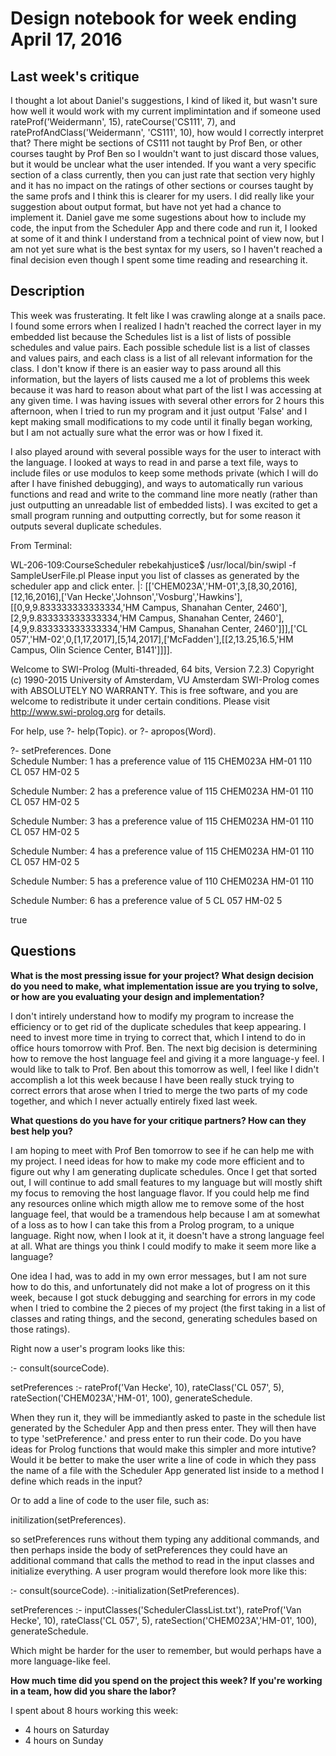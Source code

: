 # Design notebook for week ending April 17, 2016

## Last week's critique

I thought a lot about Daniel's suggestions, I kind of liked it, but wasn't sure how well it would work with my current implimintation and if someone used rateProf('Weidermann', 15), rateCourse('CS111', 7), and rateProfAndClass('Weidermann', 'CS111', 10), how would I correctly interpret that? There might be sections of CS111 not taught by Prof Ben, or other courses taught by Prof Ben so I wouldn't want to just discard those values, but it would be unclear what the user intended. If you want a very specific section of a class currently, then you can just rate that section very highly and it has no impact on the ratings of other sections or courses taught by the same profs and I think this is clearer for my users. I did really like your suggestion about output format, but have not yet had a chance to implement it. Daniel gave me some sugestions about how to include my code, the input from the Scheduler App and there code and run it, I looked at some of it and think I understand from a technical point of view now, but I am not yet sure what is the best syntax for my users, so I haven't reached a final decision even though I spent some time reading and researching it.

## Description

This week was frusterating. It felt like I was crawling alonge at a snails pace. I found some errors when I realized I hadn't reached the correct layer in my embedded list because the Schedules list is a list of lists of possible schedules and value pairs. Each possible schedule list is a list of classes and values pairs, and each class is a list of all relevant information for the class. I don't know if there is an easier way to pass around all this information, but the layers of lists caused me a lot of problems this week because it was hard to reason about what part of the list I was accessing at any given time. I was having issues with several other errors for 2 hours this afternoon, when I tried to run my program and it just output 'False' and I kept making small modifications to my code until it finally began working, but I am not actually sure what the error was or how I fixed it.

I also played around with several possible ways for the user to interact with the language. I looked at ways to read in and parse a text file, ways to include files or use modulos to keep some methods private (which I will do after I have finished debugging), and ways to automatically run various functions and read and write to the command line more neatly (rather than just outputting an unreadable list of embedded lists). I was excited to get a small program running and outputting correctly, but for some reason it outputs several duplicate schedules.

From Terminal:

WL-206-109:CourseScheduler rebekahjustice$ /usr/local/bin/swipl -f SampleUserFile.pl
Please input you list of classes as generated by the scheduler app and click enter. 
|: [['CHEM023A','HM-01',3,[8,30,2016],[12,16,2016],['Van Hecke','Johnson','Vosburg','Hawkins'],[[0,9,9.833333333333334,'HM Campus, Shanahan Center, 2460'],[2,9,9.833333333333334,'HM Campus, Shanahan Center, 2460'],[4,9,9.833333333333334,'HM Campus, Shanahan Center, 2460']]],['CL 057','HM-02',0,[1,17,2017],[5,14,2017],['McFadden'],[[2,13.25,16.5,'HM Campus, Olin Science Center, B141']]]].

Welcome to SWI-Prolog (Multi-threaded, 64 bits, Version 7.2.3)
Copyright (c) 1990-2015 University of Amsterdam, VU Amsterdam
SWI-Prolog comes with ABSOLUTELY NO WARRANTY. This is free software,
and you are welcome to redistribute it under certain conditions.
Please visit http://www.swi-prolog.org for details.

For help, use ?- help(Topic). or ?- apropos(Word).

?- setPreferences.
                   Done                                                
Schedule Number: 1 has a preference value of 115
CHEM023A HM-01 110
CL 057 HM-02 5

Schedule Number: 2 has a preference value of 115
CHEM023A HM-01 110
CL 057 HM-02 5

Schedule Number: 3 has a preference value of 115
CHEM023A HM-01 110
CL 057 HM-02 5

Schedule Number: 4 has a preference value of 115
CHEM023A HM-01 110
CL 057 HM-02 5

Schedule Number: 5 has a preference value of 110
CHEM023A HM-01 110

Schedule Number: 6 has a preference value of 5
CL 057 HM-02 5

true  

## Questions

**What is the most pressing issue for your project? What design decision do
you need to make, what implementation issue are you trying to solve, or how
are you evaluating your design and implementation?**

I don't intirely understand how to modify my program to increase the efficiency or to get rid of the duplicate schedules that keep appearing. I need to invest more time in trying to correct that, which I intend to do in office hours tomorrow with Prof. Ben. The next big decision is determining how to remove the host language feel and giving it a more language-y feel. I would like to talk to Prof. Ben about this tomorrow as well, I feel like I didn't accomplish a lot this week because I have been really stuck trying to correct errors that arose when I tried to merge the two parts of my code together, and which I never actually entirely fixed last week.

**What questions do you have for your critique partners? How can they best help
you?**

I am hoping to meet with Prof Ben tomorrow to see if he can help me with my project. I need ideas for how to make my code more efficient and to figure out why I am generating duplicate schedules. Once I get that sorted out, I will continue to add small features to my language but will mostly shift my focus to removing the host language flavor. If you could help me find any resources online which migth allow me to remove some of the host language feel, that would be a tramendous help because I am at somewhat of a loss as to how I can take this from a Prolog program, to a unique language. Right now, when I look at it, it doesn't have a strong language feel at all. What are things you think I could modify to make it seem more like a language? 

One idea I had, was to add in my own error messages, but I am not sure how to do this, and unfortunately did not make a lot of progress on it this week, because I got stuck debugging and searching for errors in my code when I tried to combine the 2 pieces of my project (the first taking in a list of classes and rating things, and the second, generating schedules based on those ratings).

Right now a user's program looks like this:

:- consult(sourceCode).

setPreferences :-
	rateProf('Van Hecke', 10),
	rateClass('CL 057', 5),
	rateSection('CHEM023A','HM-01', 100),
	generateSchedule.

When they run it, they will be immediantly asked to paste in the schedule list generated by the Scheduler App and then press enter. They will then have to type 'setPreference.' and press enter to run their code. Do you have ideas for Prolog functions that would make this simpler and more intutive? Would it be better to make the user write a line of code in which they pass the name of a file with the Scheduler App generated list inside to a method I define which reads in the input?

Or to add a line of code to the user file, such as:

initilization(setPreferences).

so setPreferences runs without them typing any additional commands, and then perhaps inside the body of setPreferences they could have an additional command that calls the method to read in the input classes and initialize everything. A user program would therefore look more like this:

:- consult(sourceCode).
:-initialization(SetPreferences).

setPreferences :-
	inputClasses('SchedulerClassList.txt'),
	rateProf('Van Hecke', 10),
	rateClass('CL 057', 5),
	rateSection('CHEM023A','HM-01', 100),
	generateSchedule.

Which might be harder for the user to remember, but would perhaps have a more language-like feel.

**How much time did you spend on the project this week? If you're working in a
team, how did you share the labor?**

I spent about 8 hours working this week:
- 4 hours on Saturday
- 4 hours on Sunday


